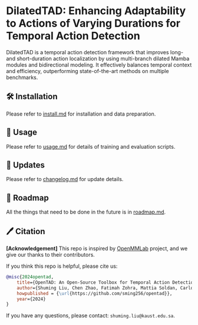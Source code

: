 # DilatedTAD: Enhancing Adaptability to Actions of Varying Durations for Temporal Action Detection

DilatedTAD is a temporal action detection framework that improves long- and short-duration action localization by using multi-branch dilated Mamba modules and bidirectional modeling. It effectively balances temporal context and efficiency, outperforming state-of-the-art methods on multiple benchmarks.

## 🛠️ Installation

Please refer to [install.md](docs/en/install.md) for installation and data preparation.


## 🚀 Usage

Please refer to [usage.md](docs/en/usage.md) for details of training and evaluation scripts.


## 📄 Updates
Please refer to [changelog.md](docs/en/changelog.md) for update details.


## 🤝 Roadmap

All the things that need to be done in the future is in [roadmap.md](docs/en/roadmap.md).


## 🖊️ Citation

**[Acknowledgement]** This repo is inspired by [OpenMMLab](https://github.com/open-mmlab) project, and we give our thanks to their contributors.

If you think this repo is helpful, please cite us:

```bibtex
@misc{2024opentad,
    title={OpenTAD: An Open-Source Toolbox for Temporal Action Detection},
    author={Shuming Liu, Chen Zhao, Fatimah Zohra, Mattia Soldan, Carlos Hinojosa, Alejandro Pardo, Anthony Cioppa, Lama Alssum, Mengmeng Xu, Merey Ramazanova, Juan León Alcázar, Silvio Giancola, Bernard Ghanem},
    howpublished = {\url{https://github.com/sming256/opentad}},
    year={2024}
}
```

If you have any questions, please contact: `shuming.liu@kaust.edu.sa`.
